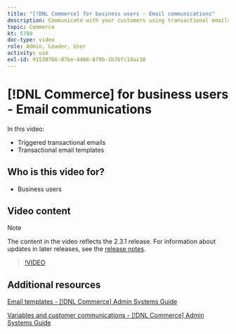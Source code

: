 ```yaml
---
title: "[!DNL Commerce] for business users - Email communications"
description: Communicate with your customers using transactional emails triggered by their actions on the storefront. Customize and configure the email templates for your store.
topic: Commerce
kt: 5780
doc-type: video
role: Admin, Leader, User
activity: use
exl-id: 91530766-07be-4466-879b-1b7bfc14ac10
---
```

# [!DNL Commerce] for business users - Email communications

In this video:

- Triggered transactional emails
- Transactional email templates

## Who is this video for?

- Business users

## Video content

>[!NOTE]
>
>The content in the video reflects the 2.3.1 release. For information about updates in later releases, see the [release notes](https://experienceleague.adobe.com/docs/commerce-operations/release/notes/overview.html).

>[!VIDEO](https://video.tv.adobe.com/v/36190?quality=12&learn=on)

## Additional resources

[Email templates - [!DNL Commerce] Admin Systems Guide](https://experienceleague.adobe.com/docs/commerce-admin/systems/communications/email-templates.html)

[Variables and customer communications - [!DNL Commerce] Admin Systems Guide](https://experienceleague.adobe.com/docs/commerce-admin/systems/introduction.html#variables-and-customer-communications)
